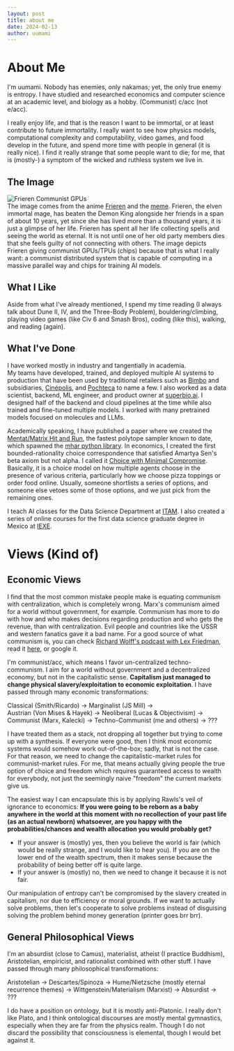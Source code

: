 ```yaml
---
layout: post
title: about me
date: 2024-02-13
author: uumami
---
```


# About Me
I'm uumami. Nobody has enemies, only nakamas; yet, the only true enemy is entropy. I have studied and researched economics and computer science at an academic level, and biology as a hobby. (Communist) c/acc (not e/acc).

I really enjoy life, and that is the reason I want to be immortal, or at least contribute to future immortality. I really want to see how physics models, computational complexity and computability, video games, and food develop in the future, and spend more time with people in general (it is really nice). I find it really strange that some people want to die; for me, that is (mostly-) a symptom of the wicked and ruthless system we live in.

## The Image

![Frieren Communist GPUs](/assets/img/pfp/frierien_gpus_transformed.png)  
The image comes from the anime [Frieren](https://en.wikipedia.org/wiki/Frieren) and the [meme](https://knowyourmeme.com/memes/you-can-just-give-this-kind-of-thing-to-men-and-they-will-be-thrilled). Frieren, the elven immortal mage, has beaten the Demon King alongside her friends in a span of about 10 years, yet since she has lived more than a thousand years, it is just a glimpse of her life. Frieren has spent all her life collecting spells and seeing the world as eternal. It is not until one of her old party members dies that she feels guilty of not connecting with others. The image depicts Frieren giving communist GPUs/TPUs (chips) because that is what I really want: a communist distributed system that is capable of computing in a massive parallel way and chips for training AI models.

## What I Like
Aside from what I've already mentioned, I spend my time reading (I always talk about Dune II, IV, and the Three-Body Problem), bouldering/climbing, playing video games (like Civ 6 and Smash Bros), coding (like this), walking, and reading (again).

## What I've Done
I have worked mostly in industry and tangentially in academia.  
My teams have developed, trained, and deployed multiple AI systems to production that have been used by traditional retailers such as [Bimbo](https://en.wikipedia.org/wiki/Grupo_Bimbo) and subsidiaries, [Cinépolis](https://en.wikipedia.org/wiki/Cin%C3%A9polis), and [Pochteca](https://english.pochteca.net/) to name a few. I also worked as a data scientist, backend, ML engineer, and product owner at [superbio.ai](https://www.superbio.ai/). I designed half of the backend and cloud pipelines at the time while also trained and fine-tuned multiple models. I worked with many pretrained models focused on molecules and LLMs.

Academically speaking, I have published a paper where we created the [Mentat/Matrix Hit and Run](https://link.springer.com/article/10.1007/s00180-023-01411-y), the fastest polytope sampler known to date, which spawned the [mhar python library](https://github.com/uumami/mhar). In economics, I created the first bounded-rationality choice correspondence that satisfied Amartya Sen's beta axiom but not alpha. I called it [Choice with Minimal Compromise](https://arxiv.org/abs/2010.08771). Basically, it is a choice model on how multiple agents choose in the presence of various criteria, particularly how we choose pizza toppings or order food online. Usually, someone shortlists a series of options, and someone else vetoes some of those options, and we just pick from the remaining ones.

I teach AI classes for the Data Science Department at [ITAM](https://en.wikipedia.org/wiki/Instituto_Tecnol%C3%B3gico_Aut%C3%B3nomo_de_M%C3%A9xico). I also created a series of online courses for the first data science graduate degree in Mexico at [IEXE](https://www-iexe-edu-mx.translate.goog/?_x_tr_sl=es&_x_tr_tl=en&_x_tr_hl=en&_x_tr_pto=sc).


# Views (Kind of)
## Economic Views

I find that the most common mistake people make is equating communism with centralization, which is completely wrong. Marx's communism aimed for a world without government, for example. Communism has more to do with how and who makes decisions regarding production and who gets the revenue, than with centralization. Evil people and countries like the USSR and western fanatics gave it a bad name. For a good source of what communism is, you can check [Richard Wolff's podcast with Lex Friedman](https://www.youtube.com/watch?v=o0Bi-q89j5Y), read it [here](https://www.democracyatwork.info/eu_what_is_communism), or google it.

I'm communist/acc, which means I favor un-centralized techno-communism. I aim for a world without government and a decentralized economy, but not in the capitalistic sense. **Capitalism just managed to change physical slavery/exploitation to economic exploitation**. I have passed through many economic transformations:

Classical (Smith/Ricardo) -> Marginalist (JS Mill) ->  
Austrian (Von Mises & Hayek) -> Neoliberal (Lucas & Objectivism) ->  
Communist (Marx, Kalecki) -> Techno-Communist (me and others) -> ???  

I have treated them as a stack, not dropping all together but trying to come up with a synthesis. If everyone were good, then I think most economic systems would somehow work out-of-the-box; sadly, that is not the case. For that reason, we need to change the capitalistic-market rules for communist-market rules. For me, that means actually giving people the true option of choice and freedom which requires guaranteed access to wealth for everybody, not just the seemingly naive "freedom" the current markets give us.

The easiest way I can encapsulate this is by applying Rawls's veil of ignorance to economics: **If you were going to be reborn as a baby anywhere in the world at this moment with no recollection of your past life (as an actual newborn) whatsoever, are you happy with the probabilities/chances and wealth allocation you would probably get?**
+ If your answer is (mostly) yes, then you believe the world is fair (which would be really strange, and I would like to hear you). If you are on the lower end of the wealth spectrum, then it makes sense because the probability of being better off is quite large.
+ If your answer is (mostly) no, then we need to change it because it is not fair.

Our manipulation of entropy can't be compromised by the slavery created in capitalism, nor due to efficiency or moral grounds. If we want to actually solve problems, then let's cooperate to solve problems instead of disguising solving the problem behind money generation (printer goes brr brr).

## General Philosophical Views
I'm an absurdist (close to Camus), materialist, atheist (I practice Buddhism), Aristotelian, empiricist, and rationalist combined with other stuff. I have passed through many philosophical transformations:

Aristotelian -> Descartes/Spinoza -> Hume/Nietzsche (mostly eternal recurrence themes) -> Wittgenstein/Materialism (Marxist) -> Absurdist -> ???  

I do have a position on ontology, but it is mostly anti-Platonic. I really don't like Plato, and I think ontological discourses are mostly mental gymnastics, especially when they are far from the physics realm. Though I do not discard the possibility that consciousness is elemental, though I would bet against it.
